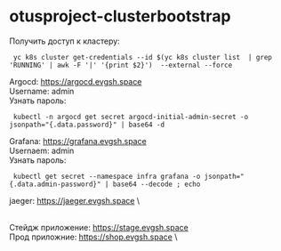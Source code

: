 # otusproject-clusterbootstrap

Получить доступ к кластеру:
```
 yc k8s cluster get-credentials --id $(yc k8s cluster list  | grep 'RUNNING' | awk -F '|' '{print $2}')  --external --force
```

Argocd: https://argocd.evgsh.space \
Username: admin \
Узнать пароль:
```
 kubectl -n argocd get secret argocd-initial-admin-secret -o jsonpath="{.data.password}" | base64 -d
```

Grafana: https://grafana.evgsh.space \
Usernaem: admin \
Узнать пароль: 
```
 kubectl get secret --namespace infra grafana -o jsonpath="{.data.admin-password}" | base64 --decode ; echo
```
jaeger: https://jaeger.evgsh.space \

\
Стейдж приложение: https://stage.evgsh.space \
Прод приложние: https://shop.evgsh.space \


